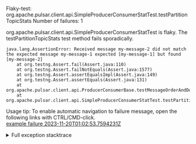         
Flaky-test: org.apache.pulsar.client.api.SimpleProducerConsumerStatTest.testPartitionTopicStats
Number of failures: 1

org.apache.pulsar.client.api.SimpleProducerConsumerStatTest is flaky. The testPartitionTopicStats test method fails sporadically.

```
java.lang.AssertionError: Received message my-message-2 did not match the expected message my-message-1 expected [my-message-1] but found [my-message-2]
	at org.testng.Assert.fail(Assert.java:110)
	at org.testng.Assert.failNotEquals(Assert.java:1577)
	at org.testng.Assert.assertEqualsImpl(Assert.java:149)
	at org.testng.Assert.assertEquals(Assert.java:131)
	at org.apache.pulsar.client.api.ProducerConsumerBase.testMessageOrderAndDuplicates(ProducerConsumerBase.java:59)
	at org.apache.pulsar.client.api.SimpleProducerConsumerStatTest.testPartitionTopicStats(SimpleProducerConsumerStatTest.java:499)
```

Usage tip: To enable automatic navigation to failure message, open the following links with CTRL/CMD-click.  
[example failure 2023-11-20T01:02:53.7594231Z](https://github.com/apache/pulsar/actions/runs/6924059347/job/18832938299#step:11:1414)  


<details>
<summary>Full exception stacktrace</summary>
<code><pre>
java.lang.AssertionError: Received message my-message-2 did not match the expected message my-message-1 expected [my-message-1] but found [my-message-2]
	at org.testng.Assert.fail(Assert.java:110)
	at org.testng.Assert.failNotEquals(Assert.java:1577)
	at org.testng.Assert.assertEqualsImpl(Assert.java:149)
	at org.testng.Assert.assertEquals(Assert.java:131)
	at org.apache.pulsar.client.api.ProducerConsumerBase.testMessageOrderAndDuplicates(ProducerConsumerBase.java:59)
	at org.apache.pulsar.client.api.SimpleProducerConsumerStatTest.testPartitionTopicStats(SimpleProducerConsumerStatTest.java:499)
	at java.base/jdk.internal.reflect.NativeMethodAccessorImpl.invoke0(Native Method)
	at java.base/jdk.internal.reflect.NativeMethodAccessorImpl.invoke(NativeMethodAccessorImpl.java:77)
	at java.base/jdk.internal.reflect.DelegatingMethodAccessorImpl.invoke(DelegatingMethodAccessorImpl.java:43)
	at java.base/java.lang.reflect.Method.invoke(Method.java:568)
	at org.testng.internal.invokers.MethodInvocationHelper.invokeMethod(MethodInvocationHelper.java:139)
	at org.testng.internal.invokers.InvokeMethodRunnable.runOne(InvokeMethodRunnable.java:47)
	at org.testng.internal.invokers.InvokeMethodRunnable.call(InvokeMethodRunnable.java:76)
	at org.testng.internal.invokers.InvokeMethodRunnable.call(InvokeMethodRunnable.java:11)
	at java.base/java.util.concurrent.FutureTask.run(FutureTask.java:264)
	at java.base/java.util.concurrent.ThreadPoolExecutor.runWorker(ThreadPoolExecutor.java:1136)
	at java.base/java.util.concurrent.ThreadPoolExecutor$Worker.run(ThreadPoolExecutor.java:635)
	at java.base/java.lang.Thread.run(Thread.java:840)

</pre></code>
</details>

